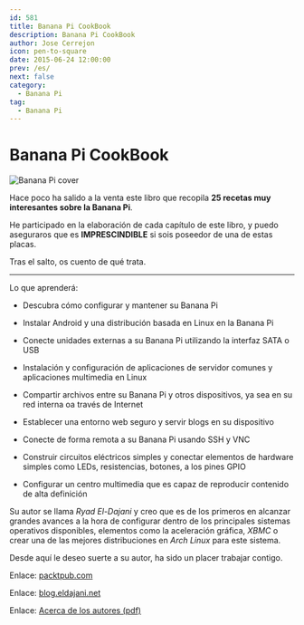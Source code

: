 ```yaml
---
id: 581
title: Banana Pi CookBook
description: Banana Pi CookBook
author: Jose Cerrejon
icon: pen-to-square
date: 2015-06-24 12:00:00
prev: /es/
next: false
category:
  - Banana Pi
tag:
  - Banana Pi
---
```


# Banana Pi CookBook

![Banana Pi cover](/images/2015/06/bananapi_cover.jpg)

Hace poco ha salido a la venta este libro que recopila **25 recetas muy interesantes sobre la Banana Pi**. 

He participado en la elaboración de cada capítulo de este libro, y puedo aseguraros que es **IMPRESCINDIBLE** si sois poseedor de una de estas placas.

Tras el salto, os cuento de qué trata.

- - -
Lo que aprenderá:

* Descubra cómo configurar y mantener su  Banana Pi

* Instalar Android y una distribución basada en Linux en la Banana Pi

* Conecte unidades externas a su Banana Pi utilizando la interfaz SATA o USB

* Instalación y configuración de aplicaciones de servidor comunes y aplicaciones multimedia en Linux

* Compartir archivos entre su Banana Pi y otros dispositivos, ya sea en su red interna oa través de Internet

* Establecer una entorno web seguro y servir blogs en su dispositivo

* Conecte de forma remota a su Banana Pi usando SSH y VNC

* Construir circuitos eléctricos simples y conectar elementos de hardware simples como LEDs, resistencias, botones, a los pines GPIO

* Configurar un centro multimedia que es capaz de reproducir contenido de alta definición

Su autor se llama *Ryad El-Dajani* y creo que es de los primeros en alcanzar grandes avances a la hora de configurar dentro de los principales sistemas operativos disponibles, elementos como la aceleración gráfica, *XBMC* o crear una de las mejores distribuciones en *Arch Linux* para este sistema.

Desde aquí le deseo suerte a su autor, ha sido un placer trabajar contigo.

Enlace: [packtpub.com](http://www.packtpub.com/hardware-and-creative/banana-pi-cookbook)

Enlace: [blog.eldajani.net](http://blog.eldajani.net/banana-pi-cookbook/)

Enlace: [Acerca de los autores (pdf)](/res/B04622_FM_ForProof_MJ.pdf)